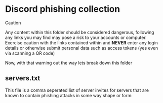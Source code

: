 # Discord phishing collection
> [!CAUTION]
> Any content within this folder should be considered dangerous, following any links you may find may pose a risk to your accounts or computer. Exercise caution with the links contained within and **NEVER** enter any login details or otherwise submit personal data such as access tokens (yes even via scanning a QR code)

Now, with that warning out the way lets break down this folder

## servers.txt
This file is a comma seperated list of server invites for servers that are known to contain phishing attacks in some way shape or form
